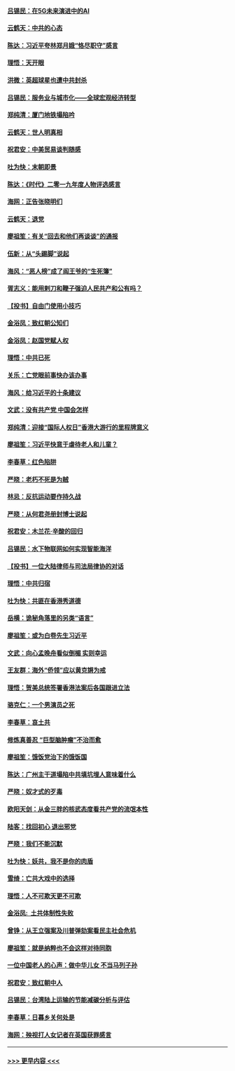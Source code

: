 #### [吕锡民：在5G未来演进中的AI](../pages/nsc993/n11730010.md?t=12182233) 
#### [云鹤天：中共的心态](../pages/nsc993/n11729906.md?t=12182233) 
#### [陈达：习近平夸林郑月娥“恪尽职守”感言](../pages/nsc993/n11729881.md?t=12182233) 
#### [理悟：天开眼](../pages/nsc993/n11729699.md?t=12182233) 
#### [洪微：英超球星也遭中共封杀](../pages/nsc993/n11727243.md?t=12182233) 
#### [吕锡民：服务业与城市化——全球宏观经济转型](../pages/nsc993/n11725845.md?t=12182233) 
#### [郑纯清：厦门地铁塌陷吟](../pages/nsc993/n11725813.md?t=12182233) 
#### [云鹤天：世人明真相](../pages/nsc993/n11725621.md?t=12182233) 
#### [祝君安：中美贸易谈判随感](../pages/nsc993/n11725609.md?t=12182233) 
#### [吐为快：末朝即景](../pages/nsc993/n11723365.md?t=12182233) 
#### [陈达：《时代》二零一九年度人物评选感言](../pages/nsc993/n11723337.md?t=12182233) 
#### [海网：正告张晓明们](../pages/nsc993/n11723228.md?t=12182233) 
#### [云鹤天：退党](../pages/nsc993/n11723056.md?t=12182233) 
#### [廖祖笙：有关“回去和他们再谈谈”的通报](../pages/nsc993/n11722442.md?t=12182233) 
#### [伍新：从“头踢脚”说起](../pages/nsc993/n11722429.md?t=12182233) 
#### [海风：“恶人榜”成了阎王爷的“生死簿”](../pages/nsc993/n11722272.md?t=12182233) 
#### [胥志义：能用剌刀和鞭子强迫人民共产和公有吗？](../pages/nsc993/n11720569.md?t=12182233) 
#### [【投书】自由门使用小技巧](../pages/nsc993/n11720180.md?t=12182233) 
#### [金浴凤：致红朝公知们](../pages/nsc993/n11720563.md?t=12182233) 
#### [金浴凤：赵国党赋人权](../pages/nsc993/n11720533.md?t=12182233) 
#### [理悟：中共已死](../pages/nsc993/n11720233.md?t=12182233) 
#### [关乐：亡党眼前事快办该办事](../pages/nsc993/n11719160.md?t=12182233) 
#### [海风：给习近平的十条建议](../pages/nsc993/n11717616.md?t=12182233) 
#### [文武：没有共产党 中国会怎样](../pages/nsc993/n11717584.md?t=12182233) 
#### [郑纯清：迎接“国际人权日”香港大游行的里程牌意义](../pages/nsc993/n11717417.md?t=12182233) 
#### [廖祖笙：习近平快意于虐待老人和儿童？](../pages/nsc993/n11715313.md?t=12182233) 
#### [李春草：红色陷阱](../pages/nsc993/n11715029.md?t=12182233) 
#### [严晓：老朽不死是为贼](../pages/nsc993/n11712910.md?t=12182233) 
#### [林忌：反抗运动要作持久战](../pages/nsc993/n11712623.md?t=12182233) 
#### [严晓：从何君尧册封博士说起](../pages/nsc993/n11712465.md?t=12182233) 
#### [祝君安：木兰花·辛酸的回归](../pages/nsc993/n11712381.md?t=12182233) 
#### [吕锡民：水下物联网如何实现智能海洋](../pages/nsc993/n11711158.md?t=12182233) 
#### [【投书】一位大陆律师与司法局律协的对话](../pages/nsc993/n11709675.md?t=12182233) 
#### [理悟：中共归宿](../pages/nsc993/n11710059.md?t=12182233) 
#### [吐为快：共匪在香港秀道德](../pages/nsc993/n11709979.md?t=12182233) 
#### [岳横：诡秘角落里的另类“语言”](../pages/nsc993/n11709792.md?t=12182233) 
#### [廖祖笙：或为白卷先生习近平](../pages/nsc993/n11708330.md?t=12182233) 
#### [文武：向心孟晚舟看似倒楣 实则幸运](../pages/nsc993/n11708236.md?t=12182233) 
#### [王友群：海外“侨领”应以黄克锵为戒](../pages/nsc993/n11706176.md?t=12182233) 
#### [理悟：贺美总统签署香港法案后各国跟进立法](../pages/nsc993/n11706853.md?t=12182233) 
#### [骆克仁：一个男演员之死](../pages/nsc993/n11706677.md?t=12182233) 
#### [李春草：哀土共](../pages/nsc993/n11706255.md?t=12182233) 
#### [修炼真善忍 “巨型脑肿瘤”不治而愈](../pages/nsc993/n11705340.md?t=12182233) 
#### [廖祖笙：饿饭党治下的饿饭国](../pages/nsc993/n11705085.md?t=12182233) 
#### [陈达：广州主干道塌陷中共填坑埋人意味着什么](../pages/nsc993/n11705046.md?t=12182233) 
#### [严晓：奴才式的歹毒](../pages/nsc993/n11704826.md?t=12182233) 
#### [欧阳天剑：从金三胖的核武态度看共产党的流氓本性](../pages/nsc993/n11702238.md?t=12182233) 
#### [陆客：找回初心 退出邪党](../pages/nsc993/n11702213.md?t=12182233) 
#### [严晓：我们不能沉默](../pages/nsc993/n11702110.md?t=12182233) 
#### [吐为快：妖共，我不是你的肉盾](../pages/nsc993/n11701366.md?t=12182233) 
#### [雪绮：亡共大戏中的选择](../pages/nsc993/n11699922.md?t=12182233) 
#### [理悟：人不可欺天更不可欺](../pages/nsc993/n11699657.md?t=12182233) 
#### [金浴凤:  土共体制性失败](../pages/nsc993/n11699361.md?t=12182233) 
#### [曾铮：从王立强案及川普弹劾案看民主社会危机](../pages/nsc993/n11699318.md?t=12182233) 
#### [廖祖笙：就是纳粹也不会这样对待同胞](../pages/nsc993/n11697658.md?t=12182233) 
#### [一位中国老人的心声：做中华儿女 不当马列子孙](../pages/nsc993/n11697525.md?t=12182233) 
#### [祝君安：致红朝中人](../pages/nsc993/n11697518.md?t=12182233) 
#### [吕锡民：台湾陆上运输的节能减碳分析与评估](../pages/nsc993/n11694983.md?t=12182233) 
#### [李春草：日暮乡关何处是](../pages/nsc993/n11694805.md?t=12182233) 
#### [海网：殃视打人女记者在英国获罪感言](../pages/nsc993/n11693832.md?t=12182233) 

----
#### [ >>> 更早内容 <<< ](../indexes/nsc993-earlier.md)
